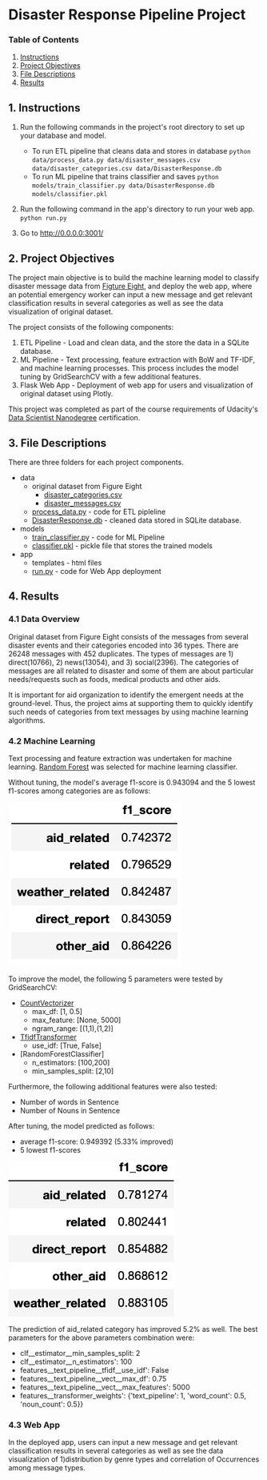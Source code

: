 # Disaster Response Pipeline Project
### Table of Contents
1. [Instructions](#installation)
2. [Project Objectives](#objectives)
3. [File Descriptions](#files)
4. [Results](#results)

## 1. Instructions <a name='installation'></a>
1. Run the following commands in the project's root directory to set up your database and model.

    - To run ETL pipeline that cleans data and stores in database
        `python data/process_data.py data/disaster_messages.csv data/disaster_categories.csv data/DisasterResponse.db`
    - To run ML pipeline that trains classifier and saves
        `python models/train_classifier.py data/DisasterResponse.db models/classifier.pkl`

2. Run the following command in the app's directory to run your web app.
    `python run.py`

3. Go to http://0.0.0.0:3001/

## 2. Project Objectives <a name='objectives'></a>
The project main objective is to build the machine learning model to classify disaster message data from [Figture Eight](https://appen.com), and deploy the web app, where an potential emergency worker can input a new message and get relevant classification results in several categories as well as see the data visualization of original dataset.

The project consists of the following components:
1. ETL Pipeline - Load and clean data, and the store the data in a SQLite database.
2. ML Pipeline - Text processing, feature extraction with BoW and TF-IDF, and machine learning processes. This process includes the model tuning by GridSearchCV with a few additional features.
3. Flask Web App - Deployment of web app for users and visualization of original dataset using Plotly.

This project was completed as part of the course requirements of Udacity's [Data Scientist Nanodegree](https://www.udacity.com/course/data-scientist-nanodegree--nd025) certification.

## 3. File Descriptions <a name="files"></a>
There are three folders for each project components.
- data
  - original dataset from Figure Eight
    - [disaster_categories.csv](data/disaster_categories.csv)
    - [disaster_messages.csv](data/disaster_messages.csv)
  - [process_data.py](data/process_data.py) - code for ETL pipleline
  - [DisasterResponse.db](data/DisasterResponse.db) - cleaned data stored in SQLite database.
- models
  - [train_classifier.py](models/train_classifier.py) - code for ML Pipeline
  - [classifier.pkl](models/classifier.pkl) - pickle file that stores the trained models
- app
  - templates - html files
  - [run.py](app/run.py) - code for Web App deployment

## 4. Results <a name="results"></a>
### 4.1 Data Overview <a name="data"></a>
Original dataset from Figure Eight consists of the messages from several disaster events and their categories encoded into 36 types. There are 26248 messages with 452 duplicates. The types of messages are 1) direct(10766), 2) news(13054), and 3) social(2396). The categories of messages are all related to disaster and some of them are about particular needs/requests such as foods, medical products and other aids.

It is important for aid organization to identify the emergent needs at the ground-level. Thus, the project aims at supporting them to quickly identify such needs of categories from text messages by using machine learning algorithms.

### 4.2 Machine Learning <a name="ml"></a>
Text processing and feature extraction was undertaken for machine learning. [Random Forest](https://scikit-learn.org/stable/modules/generated/sklearn.ensemble.RandomForestClassifier.html) was selected for machine learning classifier.

Without tuning, the model's average f1-score is 0.943094 and the 5 lowest f1-scores among categories are as follows:

![this is an image](/images/f1_ml1.png)

To improve the model, the following 5 parameters were tested by GridSearchCV:
- [CountVectorizer](https://scikit-learn.org/stable/modules/generated/sklearn.feature_extraction.text.CountVectorizer.html)
  - max_df: [1, 0.5]
  - max_feature: [None, 5000]
  - ngram_range: [(1,1),(1,2)]
- [TfidfTransformer](https://scikit-learn.org/stable/modules/generated/sklearn.feature_extraction.text.TfidfTransformer.html?highlight=tfidftransformer#sklearn.feature_extraction.text.TfidfTransformer)
  - use_idf: [True, False]
- [RandomForestClassifier]
  - n_estimators: [100,200]
  - min_samples_split: [2,10]

Furthermore, the following additional features were also tested:
- Number of words in Sentence
- Number of Nouns in Sentence

After tuning, the model predicted as follows:
- average f1-score: 0.949392 (5.33% improved)
- 5 lowest f1-scores

![this is an image](/images/f1_ml2.png)

The prediction of aid_related category has improved 5.2% as well. The best parameters for the above parameters combination were:
- clf__estimator__min_samples_split: 2
- clf__estimator__n_estimators': 100
- features__text_pipeline__tfidf__use_idf': False
- features__text_pipeline__vect__max_df': 0.75
- features__text_pipeline__vect__max_features': 5000
- features__transformer_weights': {'text_pipeline': 1, 'word_count': 0.5, 'noun_count': 0.5}}

### 4.3 Web App <a name="app"></a>
In the deployed app, users can input a new message and get relevant classification results in several categories as well as see the data visualization of 1)distribution by genre types and correlation of Occurrences among message types.
